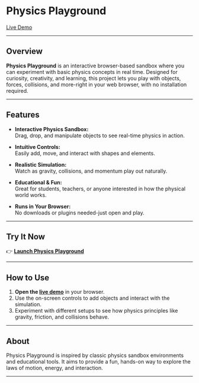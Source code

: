 # Physics Playground

[Live Demo](https://arnavsachdeva594.github.io/60-In-120/PhysicsPlayground)

---

## Overview

**Physics Playground** is an interactive browser-based sandbox where you can experiment with basic physics concepts in real time. Designed for curiosity, creativity, and learning, this project lets you play with objects, forces, collisions, and more-right in your web browser, with no installation required.

---

## Features

- **Interactive Physics Sandbox:**  
  Drag, drop, and manipulate objects to see real-time physics in action.

- **Intuitive Controls:**  
  Easily add, move, and interact with shapes and elements.

- **Realistic Simulation:**  
  Watch as gravity, collisions, and momentum play out naturally.

- **Educational & Fun:**  
  Great for students, teachers, or anyone interested in how the physical world works.

- **Runs in Your Browser:**  
  No downloads or plugins needed-just open and play.

---

## Try It Now

👉 **[Launch Physics Playground](https://arnavsachdeva594.github.io/60-In-120/PhysicsPlayground)**

---

## How to Use

1. **Open the [live demo](https://arnavsachdeva594.github.io/60-In-120/PhysicsPlayground)** in your browser.
2. Use the on-screen controls to add objects and interact with the simulation.
3. Experiment with different setups to see how physics principles like gravity, friction, and collisions behave.

---

## About

Physics Playground is inspired by classic physics sandbox environments and educational tools. It aims to provide a fun, hands-on way to explore the laws of motion, energy, and interaction.

---
